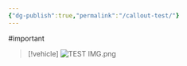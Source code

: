 ```yaml
---
{"dg-publish":true,"permalink":"/callout-test/"}
---
```



#important 

>[!vehicle]
>![TEST IMG.png](/img/user/z_Images/TEST%20IMG.png)
